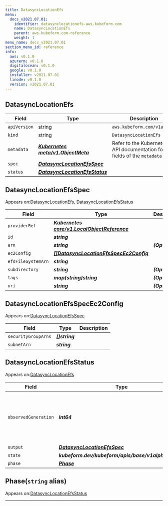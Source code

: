 ```yaml
---
title: DatasyncLocationEfs
menu:
  docs_v2021.07.01:
    identifier: datasynclocationefs-aws.kubeform.com
    name: DatasyncLocationEfs
    parent: aws.kubeform.com-reference
    weight: 1
menu_name: docs_v2021.07.01
section_menu_id: reference
info:
  aws: v0.1.0
  azurerm: v0.1.0
  digitalocean: v0.1.0
  google: v0.1.0
  installer: v2021.07.01
  linode: v0.1.0
  version: v2021.07.01
---
```


## DatasyncLocationEfs
| Field | Type | Description |
| ------ | ----- | ----------- |
| `apiVersion` | string | `aws.kubeform.com/v1alpha1` |
|    `kind` | string | `DatasyncLocationEfs` |
| `metadata` | ***[Kubernetes meta/v1.ObjectMeta](https://v1-18.docs.kubernetes.io/docs/reference/generated/kubernetes-api/v1.18/#objectmeta-v1-meta)***|Refer to the Kubernetes API documentation for the fields of the `metadata` field.|
| `spec` | ***[DatasyncLocationEfsSpec](#datasynclocationefsspec)***||
| `status` | ***[DatasyncLocationEfsStatus](#datasynclocationefsstatus)***||
## DatasyncLocationEfsSpec

Appears on:[DatasyncLocationEfs](#datasynclocationefs), [DatasyncLocationEfsStatus](#datasynclocationefsstatus)

| Field | Type | Description |
| ------ | ----- | ----------- |
| `providerRef` | ***[Kubernetes core/v1.LocalObjectReference](https://v1-18.docs.kubernetes.io/docs/reference/generated/kubernetes-api/v1.18/#localobjectreference-v1-core)***||
| `id` | ***string***||
| `arn` | ***string***| ***(Optional)*** |
| `ec2Config` | ***[[]DatasyncLocationEfsSpecEc2Config](#datasynclocationefsspecec2config)***||
| `efsFileSystemArn` | ***string***||
| `subdirectory` | ***string***| ***(Optional)*** |
| `tags` | ***map[string]string***| ***(Optional)*** |
| `uri` | ***string***| ***(Optional)*** |
## DatasyncLocationEfsSpecEc2Config

Appears on:[DatasyncLocationEfsSpec](#datasynclocationefsspec)

| Field | Type | Description |
| ------ | ----- | ----------- |
| `securityGroupArns` | ***[]string***||
| `subnetArn` | ***string***||
## DatasyncLocationEfsStatus

Appears on:[DatasyncLocationEfs](#datasynclocationefs)

| Field | Type | Description |
| ------ | ----- | ----------- |
| `observedGeneration` | ***int64***| ***(Optional)*** Resource generation, which is updated on mutation by the API Server.|
| `output` | ***[DatasyncLocationEfsSpec](#datasynclocationefsspec)***| ***(Optional)*** |
| `state` | ***kubeform.dev/kubeform/apis/base/v1alpha1.State***| ***(Optional)*** |
| `phase` | ***[Phase](#phase)***| ***(Optional)*** |
## Phase(`string` alias)

Appears on:[DatasyncLocationEfsStatus](#datasynclocationefsstatus)

---
